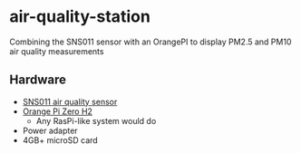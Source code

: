 # air-quality-station
Combining the SNS011 sensor with an OrangePI to display PM2.5 and PM10 air quality measurements

## Hardware

- [SNS011 air quality sensor](https://www.aliexpress.com/item/Laser-PM2-5-sensor-SDS011-particle-sensor-dust-sensor/32724933436.html?spm=a2g0s.9042311.0.0.ca304c4dQQAiml)
- [Orange Pi Zero H2](https://www.aliexpress.com/item/New-Orange-Pi-Zero-H2-Quad-Core-Open-source-512MB-development-board-beyond-Raspberry-Pi/32761500374.html?spm=a2g0s.9042311.0.0.27424c4d73P8NR)
    - Any RasPi-like system would do
- Power adapter
- 4GB+ microSD card
